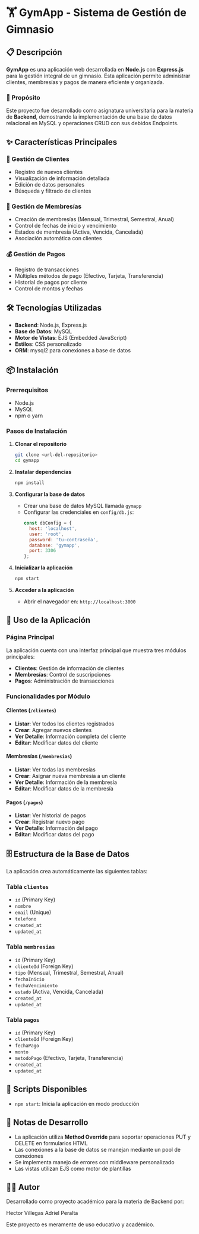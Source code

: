 # 🏋️ GymApp - Sistema de Gestión de Gimnasio

## 📋 Descripción

**GymApp** es una aplicación web desarrollada en **Node.js** con **Express.js** para la gestión integral de un gimnasio. Esta aplicación permite administrar clientes, membresías y pagos de manera eficiente y organizada.

### 🎯 Propósito
Este proyecto fue desarrollado como asignatura universitaria para la materia de **Backend**, demostrando la implementación de una base de datos relacional en MySQL y operaciones CRUD con sus debidos Endpoints.

## ✨ Características Principales

### 👥 Gestión de Clientes
- Registro de nuevos clientes
- Visualización de información detallada
- Edición de datos personales
- Búsqueda y filtrado de clientes

### 🎫 Gestión de Membresías
- Creación de membresías (Mensual, Trimestral, Semestral, Anual)
- Control de fechas de inicio y vencimiento
- Estados de membresía (Activa, Vencida, Cancelada)
- Asociación automática con clientes

### 💰 Gestión de Pagos
- Registro de transacciones
- Múltiples métodos de pago (Efectivo, Tarjeta, Transferencia)
- Historial de pagos por cliente
- Control de montos y fechas

## 🛠️ Tecnologías Utilizadas

- **Backend**: Node.js, Express.js
- **Base de Datos**: MySQL
- **Motor de Vistas**: EJS (Embedded JavaScript)
- **Estilos**: CSS personalizado
- **ORM**: mysql2 para conexiones a base de datos

## 📦 Instalación

### Prerrequisitos
- Node.js
- MySQL
- npm o yarn

### Pasos de Instalación

1. **Clonar el repositorio**
   ```bash
   git clone <url-del-repositorio>
   cd gymapp
   ```

2. **Instalar dependencias**
   ```bash
   npm install
   ```

3. **Configurar la base de datos**
   - Crear una base de datos MySQL llamada `gymapp`
   - Configurar las credenciales en `config/db.js`:
     ```javascript
     const dbConfig = {
       host: 'localhost',
       user: 'root',
       password: 'tu-contraseña',
       database: 'gymapp',
       port: 3306
     };
     ```

4. **Inicializar la aplicación**
   ```bash
   npm start
   ```

5. **Acceder a la aplicación**
   - Abrir el navegador en: `http://localhost:3000`

## 🚀 Uso de la Aplicación

### Página Principal
La aplicación cuenta con una interfaz principal que muestra tres módulos principales:
- **Clientes**: Gestión de información de clientes
- **Membresías**: Control de suscripciones
- **Pagos**: Administración de transacciones

### Funcionalidades por Módulo

#### Clientes (`/clientes`)
- **Listar**: Ver todos los clientes registrados
- **Crear**: Agregar nuevos clientes
- **Ver Detalle**: Información completa del cliente
- **Editar**: Modificar datos del cliente

#### Membresías (`/membresias`)
- **Listar**: Ver todas las membresías
- **Crear**: Asignar nueva membresía a un cliente
- **Ver Detalle**: Información de la membresía
- **Editar**: Modificar datos de la membresía

#### Pagos (`/pagos`)
- **Listar**: Ver historial de pagos
- **Crear**: Registrar nuevo pago
- **Ver Detalle**: Información del pago
- **Editar**: Modificar datos del pago

## 🗄️ Estructura de la Base de Datos

La aplicación crea automáticamente las siguientes tablas:

### Tabla `clientes`
- `id` (Primary Key)
- `nombre`
- `email` (Unique)
- `telefono`
- `created_at`
- `updated_at`

### Tabla `membresias`
- `id` (Primary Key)
- `clienteId` (Foreign Key)
- `tipo` (Mensual, Trimestral, Semestral, Anual)
- `fechaInicio`
- `fechaVencimiento`
- `estado` (Activa, Vencida, Cancelada)
- `created_at`
- `updated_at`

### Tabla `pagos`
- `id` (Primary Key)
- `clienteId` (Foreign Key)
- `fechaPago`
- `monto`
- `metodoPago` (Efectivo, Tarjeta, Transferencia)
- `created_at`
- `updated_at`

## 🔧 Scripts Disponibles

- `npm start`: Inicia la aplicación en modo producción

## 📝 Notas de Desarrollo

- La aplicación utiliza **Method Override** para soportar operaciones PUT y DELETE en formularios HTML
- Las conexiones a la base de datos se manejan mediante un pool de conexiones
- Se implementa manejo de errores con middleware personalizado
- Las vistas utilizan EJS como motor de plantillas

## 👨‍💻 Autor

Desarrollado como proyecto académico para la materia de Backend por:

Hector Villegas
Adriel Peralta

Este proyecto es meramente de uso educativo y académico.